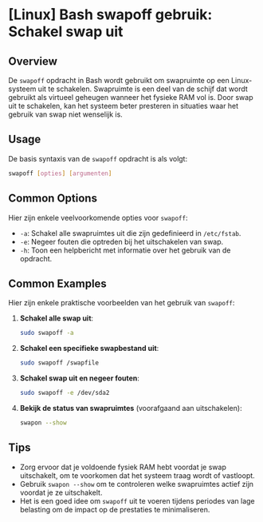 # [Linux] Bash swapoff gebruik: Schakel swap uit

## Overview
De `swapoff` opdracht in Bash wordt gebruikt om swapruimte op een Linux-systeem uit te schakelen. Swapruimte is een deel van de schijf dat wordt gebruikt als virtueel geheugen wanneer het fysieke RAM vol is. Door swap uit te schakelen, kan het systeem beter presteren in situaties waar het gebruik van swap niet wenselijk is.

## Usage
De basis syntaxis van de `swapoff` opdracht is als volgt:

```bash
swapoff [opties] [argumenten]
```

## Common Options
Hier zijn enkele veelvoorkomende opties voor `swapoff`:

- `-a`: Schakel alle swapruimtes uit die zijn gedefinieerd in `/etc/fstab`.
- `-e`: Negeer fouten die optreden bij het uitschakelen van swap.
- `-h`: Toon een helpbericht met informatie over het gebruik van de opdracht.

## Common Examples
Hier zijn enkele praktische voorbeelden van het gebruik van `swapoff`:

1. **Schakel alle swap uit**:
   ```bash
   sudo swapoff -a
   ```

2. **Schakel een specifieke swapbestand uit**:
   ```bash
   sudo swapoff /swapfile
   ```

3. **Schakel swap uit en negeer fouten**:
   ```bash
   sudo swapoff -e /dev/sda2
   ```

4. **Bekijk de status van swapruimtes** (voorafgaand aan uitschakelen):
   ```bash
   swapon --show
   ```

## Tips
- Zorg ervoor dat je voldoende fysiek RAM hebt voordat je swap uitschakelt, om te voorkomen dat het systeem traag wordt of vastloopt.
- Gebruik `swapon --show` om te controleren welke swapruimtes actief zijn voordat je ze uitschakelt.
- Het is een goed idee om `swapoff` uit te voeren tijdens periodes van lage belasting om de impact op de prestaties te minimaliseren.